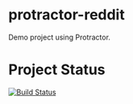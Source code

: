 # protractor-reddit

Demo project using Protractor.

# Project Status

[![Build Status](https://travis-ci.org/antonionoca/protractor-reddit.svg?branch=master)](https://travis-ci.org/antonionoca/protractor-reddit)
